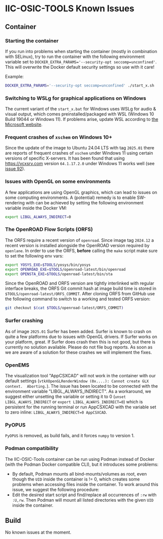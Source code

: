 # IIC-OSIC-TOOLS Known Issues

## Container

### Starting the container

If you run into problems when starting the container (mostly in combination with SELinux), try to run the container with the following environment variable set to `DOCKER_EXTRA_PARAMS='--security-opt seccomp=unconfined'`. This will overwrite the Docker default security settings so use with it care!

Example:

```bash
DOCKER_EXTRA_PARAMS='--security-opt seccomp=unconfined' ./start_x.sh
```

### Switching to WSLg for graphical applications on Windows

The current variant of the `start_x.bat` for Windows uses WSLg for audio & visual output, which comes preinstalled/packaged with WSL (Windows 10 Build 19044 or Windows 11). If problems arise, update WSL according to [the Microsoft website](https://learn.microsoft.com/en-us/windows/wsl/tutorials/gui-apps).

### Frequent crashes of `xschem` on Windows 10+

Since the update of the image to Ubuntu 24.04 LTS with tag `2025.01` there are reports of frequent crashes of `xschem` under Windows 11 using certain versions of specific X-servers. It has been found that using <https://vcxsrv.com> version `64.1.17.2.0` under Windows 11 works well (see [issue 92](https://github.com/iic-jku/IIC-OSIC-TOOLS/issues/92)).

### Issues with OpenGL on some environments

A few applications are using OpenGL graphics, which can lead to issues on some computing environments. A (potential) remedy is to enable SW-rendering with can be achieved by setting the following environment variable inside the Docker VM:

```bash
export LIBGL_ALWAYS_INDIRECT=0
```

### The OpenROAD Flow Scripts (ORFS)

The ORFS require a recent version of `openroad`. Since image tag `2024.12` a recent version is installed alongside the OpenROAD version required by `openlane`. In order to use the ORFS, **before** calling the `make` script make sure to set the following env vars:

```bash
export YOSYS_EXE=$TOOLS/yosys/bin/yosys
export OPENROAD_EXE=$TOOLS/openroad-latest/bin/openroad
export OPENSTA_EXE=$TOOLS/openroad-latest/bin/sta
```

Since the OpenROAD and ORFS version are tightly interlinked with regular interface breaks, the ORFS Git commit hash at image build time is stored in `$TOOLS/openroad-latest/ORFS_COMMIT`. After cloning ORFS from GitHub use the following command to switch to a working and tested ORFS version:

```bash
git checkout $(cat $TOOLS/openroad-latest/ORFS_COMMIT)
```

### Surfer crashing

As of image `2025.01` Surfer has been added. Surfer is known to crash on quite a few platforms due to issues with OpenGL drivers. If Surfer works on your platform, great. If Surfer does crash then this is not good, but there is currently no solution available. Please do not file bug reports. As soon as we are aware of a solution for these crashes we will implement the fixes.

### OpenEMS

The visualization tool "AppCSXCAD" will not work in the container with our default settings (`vtkXOpenGLRenderWindow (0x....): Cannot create GLX context.  Aborting.`). The issue has been located to be connected with the environment variable "LIBGL_ALWAYS_INDIRECT". As a workaround, we suggest either unsetting the variable or setting it to 0 (`unset LIBGL_ALWAYS_INDIRECT` or `export LIBGL_ALWAYS_INDIRECT=0`) which is persistent for the running terminal or run AppCSXCAD with the variable set to zero inline: `LIBGL_ALWAYS_INDIRECT=0 AppCSXCAD`.

### PyOPUS

`PyOPUS` is removed, as build fails, and it forces `numpy` to version 1.

### Podman compatibility

The IIC-OSIC-Tools container can be run using Podman instead of Docker (with the Podman Docker compatible CLI), but it introduces some problems:

- By default, Podman mounts all bind-mounts/volumes as root, even though the `UID` inside the container is != 0, which creates some problems when accessing files inside the container. To work around this issue, we suggest the following procedure:
- Edit the desired start script and find/replace all occurrences of `:rw` with `:U,rw`. Then Podman will mount all listed directories with the given `UID` inside the container.

## Build

No known issues at the moment.
